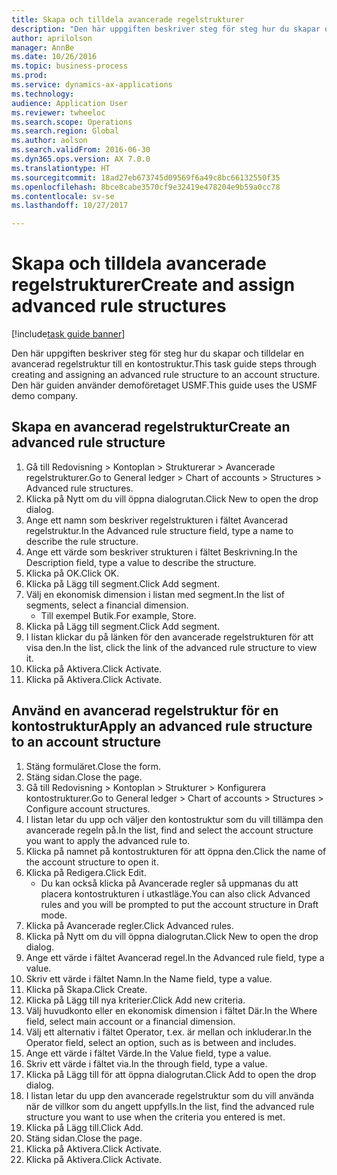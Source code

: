 ```yaml
--- 
title: Skapa och tilldela avancerade regelstrukturer
description: "Den här uppgiften beskriver steg för steg hur du skapar och tilldelar en avancerad regelstruktur till en kontostruktur."
author: aprilolson
manager: AnnBe
ms.date: 10/26/2016
ms.topic: business-process
ms.prod: 
ms.service: dynamics-ax-applications
ms.technology: 
audience: Application User
ms.reviewer: twheeloc
ms.search.scope: Operations
ms.search.region: Global
ms.author: aolson
ms.search.validFrom: 2016-06-30
ms.dyn365.ops.version: AX 7.0.0
ms.translationtype: HT
ms.sourcegitcommit: 18ad27eb673745d09569f6a49c8bc66132550f35
ms.openlocfilehash: 8bce8cabe3570cf9e32419e478204e9b59a0cc78
ms.contentlocale: sv-se
ms.lasthandoff: 10/27/2017

---
```

# <a name="create-and-assign-advanced-rule-structures"></a><span data-ttu-id="319a6-103">Skapa och tilldela avancerade regelstrukturer</span><span class="sxs-lookup"><span data-stu-id="319a6-103">Create and assign advanced rule structures</span></span>

[!include[task guide banner](../../includes/task-guide-banner.md)]

<span data-ttu-id="319a6-104">Den här uppgiften beskriver steg för steg hur du skapar och tilldelar en avancerad regelstruktur till en kontostruktur.</span><span class="sxs-lookup"><span data-stu-id="319a6-104">This task guide steps through creating and assigning an advanced rule structure to an account structure.</span></span> <span data-ttu-id="319a6-105">Den här guiden använder demoföretaget USMF.</span><span class="sxs-lookup"><span data-stu-id="319a6-105">This guide uses the USMF demo company.</span></span>


## <a name="create-an-advanced-rule-structure"></a><span data-ttu-id="319a6-106">Skapa en avancerad regelstruktur</span><span class="sxs-lookup"><span data-stu-id="319a6-106">Create an advanced rule structure</span></span>
1. <span data-ttu-id="319a6-107">Gå till Redovisning > Kontoplan > Strukturerar > Avancerade regelstrukturer.</span><span class="sxs-lookup"><span data-stu-id="319a6-107">Go to General ledger > Chart of accounts > Structures > Advanced rule structures.</span></span>
2. <span data-ttu-id="319a6-108">Klicka på Nytt om du vill öppna dialogrutan.</span><span class="sxs-lookup"><span data-stu-id="319a6-108">Click New to open the drop dialog.</span></span>
3. <span data-ttu-id="319a6-109">Ange ett namn som beskriver regelstrukturen i fältet Avancerad regelstruktur.</span><span class="sxs-lookup"><span data-stu-id="319a6-109">In the Advanced rule structure field, type a name to describe the rule structure.</span></span>
4. <span data-ttu-id="319a6-110">Ange ett värde som beskriver strukturen i fältet Beskrivning.</span><span class="sxs-lookup"><span data-stu-id="319a6-110">In the Description field, type a value to describe the structure.</span></span>
5. <span data-ttu-id="319a6-111">Klicka på OK.</span><span class="sxs-lookup"><span data-stu-id="319a6-111">Click OK.</span></span>
6. <span data-ttu-id="319a6-112">Klicka på Lägg till segment.</span><span class="sxs-lookup"><span data-stu-id="319a6-112">Click Add segment.</span></span>
7. <span data-ttu-id="319a6-113">Välj en ekonomisk dimension i listan med segment.</span><span class="sxs-lookup"><span data-stu-id="319a6-113">In the list of segments, select a financial dimension.</span></span>
    * <span data-ttu-id="319a6-114">Till exempel Butik.</span><span class="sxs-lookup"><span data-stu-id="319a6-114">For example, Store.</span></span>  
8. <span data-ttu-id="319a6-115">Klicka på Lägg till segment.</span><span class="sxs-lookup"><span data-stu-id="319a6-115">Click Add segment.</span></span>
9. <span data-ttu-id="319a6-116">I listan klickar du på länken för den avancerade regelstrukturen för att visa den.</span><span class="sxs-lookup"><span data-stu-id="319a6-116">In the list, click the link of the advanced rule structure to view it.</span></span>
10. <span data-ttu-id="319a6-117">Klicka på Aktivera.</span><span class="sxs-lookup"><span data-stu-id="319a6-117">Click Activate.</span></span>
11. <span data-ttu-id="319a6-118">Klicka på Aktivera.</span><span class="sxs-lookup"><span data-stu-id="319a6-118">Click Activate.</span></span>

## <a name="apply-an-advanced-rule-structure-to-an-account-structure"></a><span data-ttu-id="319a6-119">Använd en avancerad regelstruktur för en kontostruktur</span><span class="sxs-lookup"><span data-stu-id="319a6-119">Apply an advanced rule structure to an account structure</span></span>
1. <span data-ttu-id="319a6-120">Stäng formuläret.</span><span class="sxs-lookup"><span data-stu-id="319a6-120">Close the form.</span></span>
2. <span data-ttu-id="319a6-121">Stäng sidan.</span><span class="sxs-lookup"><span data-stu-id="319a6-121">Close the page.</span></span>
3. <span data-ttu-id="319a6-122">Gå till Redovisning > Kontoplan > Strukturer > Konfigurera kontostrukturer.</span><span class="sxs-lookup"><span data-stu-id="319a6-122">Go to General ledger > Chart of accounts > Structures > Configure account structures.</span></span>
4. <span data-ttu-id="319a6-123">I listan letar du upp och väljer den kontostruktur som du vill tillämpa den avancerade regeln på.</span><span class="sxs-lookup"><span data-stu-id="319a6-123">In the list, find and select the account structure you want to apply the advanced rule to.</span></span>
5. <span data-ttu-id="319a6-124">Klicka på namnet på kontostrukturen för att öppna den.</span><span class="sxs-lookup"><span data-stu-id="319a6-124">Click the name of the account structure to open it.</span></span>
6. <span data-ttu-id="319a6-125">Klicka på Redigera.</span><span class="sxs-lookup"><span data-stu-id="319a6-125">Click Edit.</span></span>
    * <span data-ttu-id="319a6-126">Du kan också klicka på Avancerade regler så uppmanas du att placera kontostrukturen i utkastläge.</span><span class="sxs-lookup"><span data-stu-id="319a6-126">You can also click Advanced rules and you will be prompted to put the account structure in Draft mode.</span></span>  
7. <span data-ttu-id="319a6-127">Klicka på Avancerade regler.</span><span class="sxs-lookup"><span data-stu-id="319a6-127">Click Advanced rules.</span></span>
8. <span data-ttu-id="319a6-128">Klicka på Nytt om du vill öppna dialogrutan.</span><span class="sxs-lookup"><span data-stu-id="319a6-128">Click New to open the drop dialog.</span></span>
9. <span data-ttu-id="319a6-129">Ange ett värde i fältet Avancerad regel.</span><span class="sxs-lookup"><span data-stu-id="319a6-129">In the Advanced rule field, type a value.</span></span>
10. <span data-ttu-id="319a6-130">Skriv ett värde i fältet Namn.</span><span class="sxs-lookup"><span data-stu-id="319a6-130">In the Name field, type a value.</span></span>
11. <span data-ttu-id="319a6-131">Klicka på Skapa.</span><span class="sxs-lookup"><span data-stu-id="319a6-131">Click Create.</span></span>
12. <span data-ttu-id="319a6-132">Klicka på Lägg till nya kriterier.</span><span class="sxs-lookup"><span data-stu-id="319a6-132">Click Add new criteria.</span></span>
13. <span data-ttu-id="319a6-133">Välj huvudkonto eller en ekonomisk dimension i fältet Där.</span><span class="sxs-lookup"><span data-stu-id="319a6-133">In the Where field, select main account or a financial dimension.</span></span>
14. <span data-ttu-id="319a6-134">Välj ett alternativ i fältet Operator, t.ex. är mellan och inkluderar.</span><span class="sxs-lookup"><span data-stu-id="319a6-134">In the Operator field, select an option, such as is between and includes.</span></span>
15. <span data-ttu-id="319a6-135">Ange ett värde i fältet Värde.</span><span class="sxs-lookup"><span data-stu-id="319a6-135">In the Value field, type a value.</span></span>
16. <span data-ttu-id="319a6-136">Skriv ett värde i fältet via.</span><span class="sxs-lookup"><span data-stu-id="319a6-136">In the through field, type a value.</span></span>
17. <span data-ttu-id="319a6-137">Klicka på Lägg till för att öppna dialogrutan.</span><span class="sxs-lookup"><span data-stu-id="319a6-137">Click Add to open the drop dialog.</span></span>
18. <span data-ttu-id="319a6-138">I listan letar du upp den avancerade regelstruktur som du vill använda när de villkor som du angett uppfylls.</span><span class="sxs-lookup"><span data-stu-id="319a6-138">In the list, find the advanced rule structure you want to use when the criteria you entered is met.</span></span>
19. <span data-ttu-id="319a6-139">Klicka på Lägg till.</span><span class="sxs-lookup"><span data-stu-id="319a6-139">Click Add.</span></span>
20. <span data-ttu-id="319a6-140">Stäng sidan.</span><span class="sxs-lookup"><span data-stu-id="319a6-140">Close the page.</span></span>
21. <span data-ttu-id="319a6-141">Klicka på Aktivera.</span><span class="sxs-lookup"><span data-stu-id="319a6-141">Click Activate.</span></span>
22. <span data-ttu-id="319a6-142">Klicka på Aktivera.</span><span class="sxs-lookup"><span data-stu-id="319a6-142">Click Activate.</span></span>


